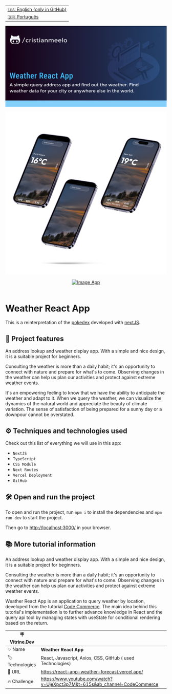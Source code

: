 <table align="right">
  <tr>
    <td>
      <a href="README-EN.md">🇺🇸 English (only in GitHub)</a>
    </td>
  </tr>
  <tr>
    <td>
      <a href="README.md">🇧🇷 Português</a>
    </td>
  </tr>
</table>

![](https://github.com/cristianmeelo/react-app-weather-forecast/blob/main/thumbnail-en.png?raw=true)

![](https://github.com/cristianmeelo/react-app-weather-forecast/blob/main/thumbnail-mockup.png?raw=true#vitrinedev)

<div align="center">
<a href="https://react-app-weather-forecast.vercel.app/">
  <img src="https://img.shields.io/badge/-CHECK%20HERE-lightblue"
  alt="Image App" >
</a>
</div>

<br/>

# Weather React App

This is a reinterpretation of the [pokedex](https://pokemon.fandom.com/pt-br/wiki/Pok%C3%A9dex) developed with [nextJS](https://nextjs.org/).

## 🔨 Project features

An address lookup and weather display app. With a simple and nice design, it is a suitable project for beginners.

Consulting the weather is more than a daily habit; it's an opportunity to connect with nature and prepare for what's to come. Observing changes in the weather can help us plan our activities and protect against extreme weather events.

It's an empowering feeling to know that we have the ability to anticipate the weather and adapt to it. When we query the weather, we can visualize the dynamics of the natural world and appreciate the beauty of climate variation. The sense of satisfaction of being prepared for a sunny day or a downpour cannot be overstated.

## ⚙️ Techniques and technologies used

Check out this list of everything we will use in this app:

- `NextJS`
- `TypeScript`
- `CSS Module`
- `Next Routes`
- `Vercel Deployment`
- `GitHub`

## 🛠️ Open and run the project

To open and run the project, run `npm i` to install the dependencies and `npm run dev` to start the project.

Then go to <a href="http://localhost:3000/">http://localhost:3000/</a> in your browser.

## 📚 More tutorial information

An address lookup and weather display app. With a simple and nice design, it is a suitable project for beginners.

Consulting the weather is more than a daily habit; it's an opportunity to connect with nature and prepare for what's to come. Observing changes in the weather can help us plan our activities and protect against extreme weather events.

Weather React App is an application to query weather by location, developed from the tutorial [Code Commerce](https://www.youtube.com/@codecommerce). The main idea behind this tutorial's implementation is to further advance knowledge in React and the query api tool by managing states with useState for conditional rendering based on the return.

| :placard: Vitrine.Dev |                                                                            |
| --------------------- | -------------------------------------------------------------------------- |
| :sparkles: Name       | **Weather React App**                                                      |
| :label: Technologies  | React, Javascript, Axios, CSS, GitHub ( used Technologies)                 |
| :rocket: URL          | https://react-app-weather-forecast.vercel.app/                             |
| :fire: Challenge      | https://www.youtube.com/watch?v=UjeXpct3p7M&t=615s&ab_channel=CodeCommerce |
